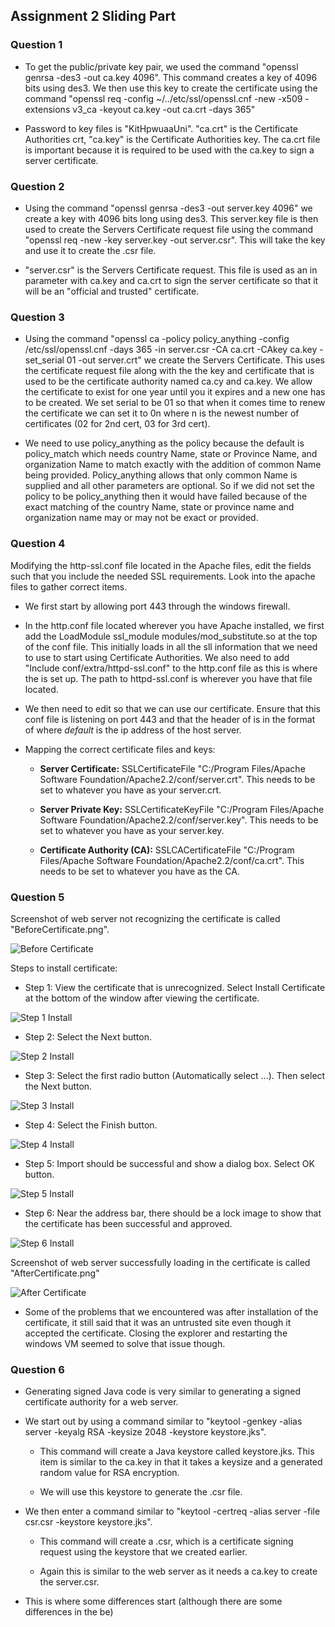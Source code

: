 ## Assignment 2 Sliding Part

### Question 1

- To get the public/private key pair, we used the command "openssl genrsa -des3 -out ca.key 4096". This command creates a key of 4096 bits using des3. We then use this key to create the certificate using the command "openssl req -config ~/../etc/ssl/openssl.cnf -new -x509 -extensions v3_ca -keyout ca.key -out ca.crt -days 365"

- Password to key files is "KitHpwuaaUni". "ca.crt" is the Certificate Authorities crt, "ca.key" is the Certificate Authorities key. The ca.crt file is important because it is required to be used with the ca.key to sign a server certificate. 

### Question 2

- Using the command "openssl genrsa -des3 -out server.key 4096" we create a key with 4096 bits long using des3. This server.key file is then used to create the Servers Certificate request file using the command "openssl req -new -key server.key -out server.csr". This will take the key and use it to create the .csr file.

- "server.csr" is the Servers Certificate request. This file is used as an in parameter with ca.key and ca.crt to sign the server certificate so that it will be an "official and trusted" certificate.

### Question 3

- Using the command "openssl ca -policy policy_anything -config /etc/ssl/openssl.cnf -days 365 -in server.csr -CA ca.crt -CAkey ca.key -set_serial 01 -out server.crt" we create the Servers Certificate. This uses the certificate request file along with the the key and certificate that is used to be the certificate authority named ca.cy and ca.key. We allow the certificate to exist for one year until you it expires and a new one has to be created. We set serial to be 01 so that when it comes time to renew the certificate we can set it to 0n where n is the newest number of certificates (02 for 2nd cert, 03 for 3rd cert). 

- We need to use policy_anything as the policy because the default is policy_match which needs country Name, state or Province Name, and organization Name to match exactly with the addition of common Name being provided. Policy_anything allows that only common Name is supplied and all other parameters are optional. So if we did not set the policy to be policy_anything then it would have failed because of the exact matching of the country Name, state or province name and organization name may or may not be exact or provided.

### Question 4

Modifying the http-ssl.conf file located in the Apache files, edit the <Virtualhost> fields such that you include the needed SSL requirements. Look into the apache files to gather correct items.

- We first start by allowing port 443 through the windows firewall.

- In the http.conf file located wherever you have Apache installed, we first add the LoadModule ssl_module modules/mod_substitute.so at the top of the conf file. This initially loads in all the sll information that we need to use to start using Certificate Authorities. We also need to add "Include conf/extra/httpd-ssl.conf" to the http.conf file as this is where the <VirtualHost> is set up. The path to httpd-ssl.conf is wherever you have that file located.

- We then need to edit <VirtualHost> so that we can use our certificate. Ensure that this conf file is listening on port 443 and that the header of <virtualHost> is in the format of <VirtualHost _defualt::443> where _default_ is the ip address of the host server.

- Mapping the correct certificate files and keys:

  - <b>Server Certificate:</b> SSLCertificateFile "C:/Program Files/Apache Software Foundation/Apache2.2/conf/server.crt". This needs to be set to whatever you have as your server.crt.

  - <b>Server Private Key:</b> SSLCertificateKeyFile "C:/Program Files/Apache Software Foundation/Apache2.2/conf/server.key". This needs to be set to whatever you have as your server.key.

  - <b>Certificate Authority (CA):</b> SSLCACertificateFile "C:/Program Files/Apache Software Foundation/Apache2.2/conf/ca.crt". This needs to be set to whatever you have as the CA.

### Question 5

Screenshot of web server not recognizing the certificate is called "BeforeCertificate.png". 

![Before Certificate](./BeforeCertificate.png)

Steps to install certificate:

- Step 1: View the certificate that is unrecognized. Select Install Certificate at the bottom of the window after viewing the certificate.

![Step 1 Install](./InstallCertificate1.png)

- Step 2: Select the Next button.

![Step 2 Install](./InstallCertificate2.png)

- Step 3: Select the first radio button (Automatically select ...). Then select the Next button.

![Step 3 Install](./InstallCertificate3.png)

- Step 4: Select the Finish button.

![Step 4 Install](./InstallCertificate4.png)

- Step 5: Import should be successful and show a dialog box. Select OK button.

![Step 5 Install](./InstallCertificate5.png)

- Step 6: Near the address bar, there should be a lock image to show that the certificate has been successful and approved.

![Step 6 Install](./InstallCertificate6.png)

Screenshot of web server successfully loading in the certificate is called "AfterCertificate.png"

![After Certificate](./AfterCertificate.png)

- Some of the problems that we encountered was after installation of the certificate, it still said that it was an untrusted site even though it accepted the certificate. Closing the explorer and restarting the windows VM seemed to solve that issue though.

### Question 6

- Generating signed Java code is very similar to generating a signed certificate authority for a web server.

- We start out by using a command similar to "keytool -genkey -alias server -keyalg RSA -keysize 2048 -keystore keystore.jks".

  - This command will create a Java keystore called keystore.jks. This item is similar to the ca.key in that it takes a keysize and a generated random value for RSA encryption.

  - We will use this keystore to generate the .csr file.

- We then enter a command similar to "keytool -certreq -alias server -file csr.csr -keystore keystore.jks".

  - This command will create a .csr, which is a certificate signing request using the keystore that we created earlier.

  - Again this is similar to the web server as it needs a ca.key to create the server.csr.

- This is where some differences start (although there are some differences in the be)


